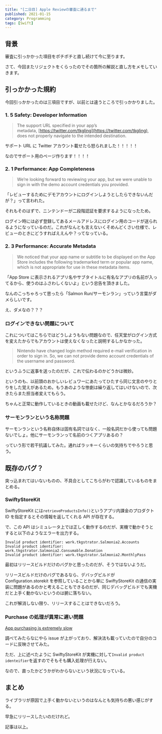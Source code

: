 ```yaml
---
title: "[二日目] Apple Reviewの審査に通るまで"
published: 2021-01-15
category: Programming
tags: [Swift]
---
```


## 背景

審査に引っかかった項目をポチポチと直し続けて今に至ります。

さて、今回またリジェクトをくらったのでその箇所の解説と直し方をメモしていきます。

## 引っかかった規約

今回引っかかったのは三項目ですが、以前とは違うところで引っかかりました。

### 1. 5 Safety: Developer Information

> The support URL specified in your app’s metadata, [https://twitter.com/tkgling](https://twitter.com/tkgling), does not properly navigate to the intended destination.

サポート URL に Twitter アカウント載せたら怒られました！！！！！

なのでサポート用のページ作ります！！！！

### 2. 1 Performance: App Completeness

> We’re looking forward to reviewing your app, but we were unable to sign in with the demo account credentials you provided.

「レビューするためにデモアカウントにログインしようとしたらできないんだが？」って言われた。

それもそのはずで、ニンテンドーが二段階認証を要求するようになったため。

ログイン時には必ず登録してあるメールアドレスにログイン用のコードが送られるようになっているのだ。これがなんとも言えないくそめんどくさい仕様で、レビューのときにどうすればええんや？ってなっている。

### 2. 3 Performance: Accurate Metadata

> We noticed that your app name or subtitle to be displayed on the App Store includes the following trademarked term or popular app name, which is not appropriate for use in these metadata items.

「App Store に表示されるアプリ名やサブタイトルに有名なアプリの名前が入ってるから、使うのはふさわしくないよ」という忠告を頂きました。

なんのこっちゃろって思ったら「Salmon Run/サーモンラン」っていう言葉がダメらしいです。

え、ダメなの？？？

### ログインできない問題について

これについてはこちらではどうしようもない問題なので、任天堂がログイン方式を変えたからでもアカウントは使えなくなったと説明するしかなかった。

> Nintendo have changed login method required e-mail verification in order to sign in. So, we can not provide demo account credentials of the username and password.

というふうに返事を送ったのだが、これで伝わるのかどうかは微妙。

というのも、以前頭のおかしいレビュワーにあたってひたすら同じ文言のやりとりをした覚えがあるため。もうあのような惨劇は繰り返してはいけないので、次きたらまた担当者変えてもらう。

ちゃんと正常に動作しているときの動画も載せたけど、なんとかなるだろうか？

### サーモンランという名称問題

サーモンランという名称自体は固有名詞ではなく、一般名詞だから使っても問題ないでしょ。他にサーモンランって名前のつくアプリあるの？

っていう形で若干抗議してみた。通ればラッキーくらいの気持ちでやろうと思う。

## 既存のバグ？

突っ込まれてはいないものの、不具合としてこちらがわで認識しているものをまとめる。

### SwiftyStoreKit

SwiftyStoreKit には`retrieveProductsInfo()`というアプリ内課金のプロダクト ID を指定するとその情報を返してくれる API が存在する。

で、この API はシミュレータ上では正しく動作するのだが、実機で動かそうとすると以下のようなエラーを出力する。

```
Invalid product identifier: work.tkgstrator.Salmonia2.Accounts
Invalid product identifier: work.tkgstrator.Salmonia2.Consumable.Donation
Invalid product identifier: work.tkgstrator.Salmonia2.MonthlyPass
```

最初はリリースビルドだけのバグかと思ったのだが、そうではないようだ。

リリースビルドだけのバグであるなら、デバッグビルドが Configuration.storekit を参照していることから単に SwiftyStoreKit の通信の実装に問題があるのかと考えることもできるのだが、同じデバッグビルドでも実機だと上手く動かないというのは腑に落ちない。

これが解消しない限り、リリースすることはできないだろう。

### Purchase の処理が異常に遅い問題

[App purchasing is extremely slow](https://github.com/bizz84/SwiftyStoreKit/issues/506)

調べてみたらなにやら issue が上がっており、解決法も載っていたので自分のコードに反映させてみた。

ただ、上に述べたように SwiftyStoreKit が実機に対して`Invalid product identeifier`を返すのでそもそも購入処理が行えない。

なので、直ったかどうかがわからないという状況になっている。

## まとめ

ライブラリが原因で上手く動かないというのはなんとも気持ちの悪い感じがする。

早急にリリースしたいのだけれど。

記事は以上。
